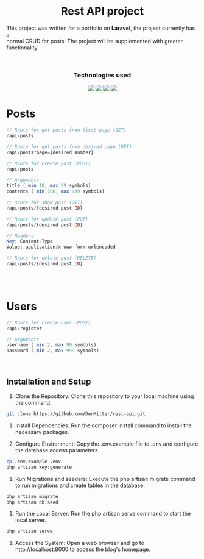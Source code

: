 <h1 align="center">
    <b>Rest API</b> project
</h1>

This project was written for a portfolio on <b>Laravel</b>, the project currently has a<br> normal CRUD for posts. The project will be supplemented with greater functionality

<br>
<p>
    <div align="center">
        <h3>Technologies used</h3>
        <img src="https://img.shields.io/badge/-HTML-c58545?style=for-the-badge&logo=html5&logoColor=c58545&labelColor=282828">
        <img src="https://img.shields.io/badge/-Bootstrap-9754ed?style=for-the-badge&logo=bootstrap&logoColor=9754ed&labelColor=282828">
        <img src="https://img.shields.io/badge/-PHP-609ad3?style=for-the-badge&logo=php&logoColor=609ad3&labelColor=282828">
        <img src="https://img.shields.io/badge/-Laravel-df5065?style=for-the-badge&logo=laravel&logoColor=df5065&labelColor=282828">
    </div>
</p>

<h1>Posts</h1>

```php
// Route for get posts from first page (GET)
/api/posts

// Route for get posts from desired page (GET)
/api/posts?page={desired number}
```
```php
// Route for create post (POST)
/api/posts

// Arguments
title ( min 10, max 99 symbols)
contents ( min 100, max 999 symbols)
```
```php
// Route for show post (GET)
/api/posts/{desired post ID}
```
```php
// Route for update post (PUT)
/api/posts/{desired post ID}

// Headers
Key: Content-Type
Value: application/x-www-form-urlencoded
```
```php
// Route for delete post (DELETE)
/api/posts/{desired post ID}
```

<br>
<br>

<h1>Users</h1>

```php
// Route for create user (POST)
/api/register

// Arguments
username ( min 2, max 99 symbols)
password ( min 2, max 999 symbols)
```


<br>

## <b>Installation and Setup</b>
1. Clone the Repository: Clone this repository to your local machine using the command:

```bash
git clone https://github.com/DenMitter/rest-api.git
```

1. Install Dependencies: Run the composer install command to install the necessary packages.

1. Configure Environment: Copy the .env.example file to .env and configure the database access parameters.
```bash
cp .env.example .env
php artisan key:generate
```

1. Run Migrations and seeders: Execute the php artisan migrate command to run migrations and create tables in the database.
```bash
php artisan migrate
php artisan db:seed
```

1. Run the Local Server: Run the php artisan serve command to start the local server.
```bash
php artisan serve
```

1. Access the System: Open a web browser and go to http://localhost:8000 to access the blog's homepage.
